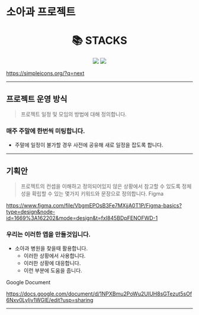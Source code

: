 # 소아과 프로젝트

<div align=center><h1>📚 STACKS</h1></div>

<div align=center> 
 <img src="https://img.shields.io/badge/react-61DAFB?style=for-the-badge&logo=react&logoColor=black"> 
 <img src="https://img.shields.io/badge/NEXT.js-000000?style=for-the-badge&logo=next.js&logoColor=white">
</div>

https://simpleicons.org/?q=next


----------------------------


## 프로젝트 운영 방식

> 프로젝트 일정 및 모임의 방법에 대해 정의합니다.

### 매주 주말에 한번씩 미팅합니다.

* 주말에 일정이 불가할 경우 사전에 공유해 새로 일정을 잡도록 합니다.





----------------------------



## 기획안

> 프로젝트의 컨셉을 이해하고 정의되어있지 않은 상황에서 참고할 수 있도록 정체성을 확립할 수 있는 몇가지 키워드와 문장으로 정의합니다.
> Figma


https://www.figma.com/file/VbgmEPOsB3Fe7MXjjA0T1P/Figma-basics?type=design&node-id=1669%3A162202&mode=design&t=fxI845BDpFENOFWD-1


### 우리는 이러한 앱을 만들것입니다.

* 소아과 병원을 찾을때 활용합니다.
  * 이러한 상황에서 사용합니다.
  * 이러한 상황에 대응합니다.
  * 이런 부분에 도움을 줍니다.


Google Document

https://docs.google.com/document/d/1NPXBmu2PoWu2UIUH8sGTezut5sOf6Nxv0LyIjv1WGIE/edit?usp=sharing



----------------------------


